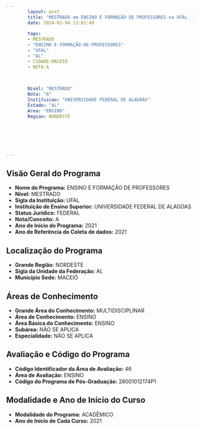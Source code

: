 ```yaml
---
        layout: post
        title: "MESTRADO em ENSINO E FORMAÇÃO DE PROFESSORES na UFAL  "
        date: 2024-01-04 13:01:49
     
        tags:
        - MESTRADO
        - "ENSINO-E-FORMAÇÃO-DE-PROFESSORES"
        - "UFAL"
        - "AL"
        - CIDADE:MACEIÓ
        - NOTA:A
        
       

        Nivel: "MESTRADO"
        Nota: "A"
        Instituicao: "UNIVERSIDADE FEDERAL DE ALAGOAS"
        Estado: "AL"
        Area: "ENSINO"
        Regiao: NORDESTE
        
        
        
        
        
        
---
```

## Visão Geral do Programa
- **Nome do Programa:** ENSINO E FORMAÇÃO DE PROFESSORES
- **Nível:** MESTRADO
- **Sigla da Instituição:** UFAL
- **Instituição de Ensino Superior:** UNIVERSIDADE FEDERAL DE ALAGOAS
- **Status Jurídico:** FEDERAL
- **Nota/Conceito:** A
- **Ano de Início do Programa:** 2021
- **Ano de Referência do Coleta de dados:** 2021

## Localização do Programa
- **Grande Região:** NORDESTE
- **Sigla da Unidade da Federação:** AL
- **Município Sede:** MACEIÓ

## Áreas de Conhecimento
- **Grande Área do Conhecimento:** MULTIDISCIPLINAR
- **Área de Conhecimento:** ENSINO
- **Área Básica do Conhecimento:** ENSINO
- **Subárea:** NÃO SE APLICA
- **Especialidade:** NÃO SE APLICA

## Avaliação e Código do Programa
- **Código Identificador da Área de Avaliação:** 46
- **Área de Avaliação:** ENSINO
- **Código do Programa de Pós-Graduação:** 26001012174P1


## Modalidade e Ano de Início do Curso
- **Modalidade do Programa:** ACADÊMICO
- **Ano de Início de Cada Curso:** 2021
